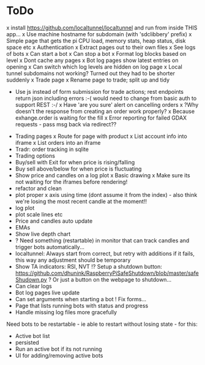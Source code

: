 # ToDo
x install https://github.com/localtunnel/localtunnel and run from inside THIS app...
 x Use machine hostname for subdomain (with 'sdclibbery' prefix)
x Simple page that gets the pi CPU load, memory stats, heap status, disk space etc
x Authentication
x Extract pages out to their own files
x See logs of bots
x Can start a bot
x Can stop a bot
x Format log blocks based on level
x Dont cache any pages
x Bot log pages show latest entries on opening
x Can switch which log levels are hidden on log page
x Local tunnel subdomains not working? Turned out they had to be shorter suddenly
x Trade page
 x Rename page to trade; split up and tidy
 - Use js instead of form submission for trade actions; rest endpoints return json including errors
  :-( would need to change from basic auth to support REST :-/
 x Have 'are you sure' alert on cancelling orders
 x ?Why doesn't the response from creating an order work properly?
  x Because exhange.order is waiting for the fill
 x Error reporting for failed GDAX requests - pass msg back via redirect??
* Trading pages
 x Route for page with product
 x List account info into iframe
 x List orders into an iframe
 * Tradr: order tracking in sqlite
 * Trading options
  * Buy/sell with Exit for when price is rising/falling
  * Buy sell above/below for when price is fluctuating
 * Show price and candles on a log plot
  x Basic drawing
  x Make sure its not waiting for the iframes before rendering!
  * refactor and clean
  * plot proper x axis using time (dont assume it from the index) - also think we're losing the most recent candle at the moment!!
  * log plot
  * plot scale lines etc
 * Price and candles auto update
 * EMAs
 * Show live depth chart
* ? Need something (restartable) in monitor that can track candles and trigger bots automatically...
* localtunnel: Always start from correct, but retry with additions if it fails, this way any adjustment should be temporary
* Show TA indicators: RSI, NVT
!? Setup a shutdown button: https://github.com/dhunink/RaspberryPiSafeShutdown/blob/master/safeShudown.py
 ? Or just a button on the webpage to shutdown...
* Can clear logs
* Bot log pages live update
* Can set arguments when starting a bot
 ! Fix forms...
* Page that lists running bots with status and progress
* Handle missing log files more gracefully

Need bots to be restartable - ie able to restart without losing state - for this:
* Active bot list
 * persisted
* Run an active bot if its not running
* UI for adding/removing active bots
